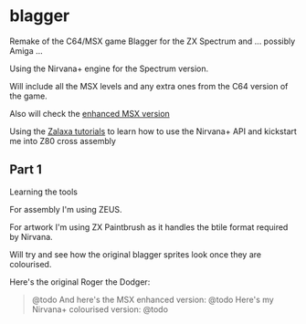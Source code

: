# blagger

Remake of the C64/MSX game Blagger for the ZX Spectrum and ... possibly Amiga ...

Using the Nirvana+ engine for the Spectrum version.

Will include all the MSX levels and any extra ones from the C64 version of the game.

Also will check the [enhanced MSX version](https://sites.google.com/site/msxpage/msx-developed-software/blagger-enhanced-version)

Using the [Zalaxa tutorials](https://seven-fff.com/blog/) to learn how to use the Nirvana+ API and kickstart me into Z80 cross assembly

## Part 1

Learning the tools

For assembly I'm using ZEUS.

For artwork I'm using ZX Paintbrush as it handles the btile format required by Nirvana.

Will try and see how the original blagger sprites look once they are colourised.

Here's the original Roger the Dodger:
> @todo
And here's the MSX enhanced version:
> @todo
Here's my Nirvana+ colourised version:
> @todo

